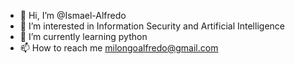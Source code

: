 - 👋 Hi, I’m @Ismael-Alfredo
- 👀 I’m interested in Information Security and Artificial Intelligence
- 🌱 I’m currently learning python
- 📫 How to reach me milongoalfredo@gmail.com 

<!---
Ismael-Alfredo/Ismael-Alfredo is a ✨ special ✨ repository because its `README.md` (this file) appears on your GitHub profile.
You can click the Preview link to take a look at your changes.
--->
